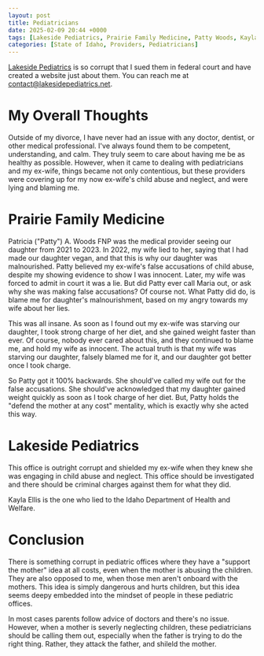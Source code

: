 ```yaml
---
layout: post
title: Pediatricians
date: 2025-02-09 20:44 +0000
tags: [Lakeside Pediatrics, Prairie Family Medicine, Patty Woods, Kayla Ellis]
categories: [State of Idaho, Providers, Pediatricians]
---
```

[Lakeside Pediatrics](https://www.lakesidepediatrics.net/) is so corrupt that I sued them in federal court and have created a website just about them. You can reach me at [contact@lakesidepediatrics.net](emailto:contact@lakesidepediatrics.net).

# My Overall Thoughts

Outside of my divorce, I have never had an issue with any doctor, dentist, or other medical professional. I've always found them to be competent, understanding, and calm. They truly seem to care about having me be as healthy as possible. However, when it came to dealing with pediatricians and my ex-wife, things became not only contentious, but these providers were covering up for my now ex-wife's child abuse and neglect, and were lying and blaming me. 

# Prairie Family Medicine

Patricia ("Patty") A. Woods FNP was the medical provider seeing our daughter from 2021 to 2023. In 2022, my wife lied to her, saying that I had made our daughter vegan, and that this is why our daughter was malnourished. Patty believed my ex-wife's false accusations of child abuse, despite my showing evidence to show I was innocent. Later, my wife was forced to admit in court it was a lie. But did Patty ever call Maria out, or ask why she was making false accusations? Of course not. What Patty did do, is blame me for daughter's malnourishment, based on my angry towards my wife about her lies.

This was all insane. As soon as I found out my ex-wife was starving our daughter, I took strong charge of her diet, and she gained weight faster than ever. Of course, nobody ever cared about this, and they continued to blame me, and hold my wife as innocent. The actual truth is that my wife was starving our daughter, falsely blamed me for it, and our daughter got better once I took charge. 

So Patty got it 100% backwards. She should've called my wife out for the false accusations. She should've acknowledged that my daughter gained weight quickly as soon as I took charge of her diet. But, Patty holds the "defend the mother at any cost" mentality, which is exactly why she acted this way. 

# Lakeside Pediatrics

This office is outright corrupt and shielded my ex-wife when they knew she was engaging in child abuse and neglect. This office should be investigated and there should be criminal charges against them for what they did.

Kayla Ellis is the one who lied to the Idaho Department of Health and Welfare. 

# Conclusion

There is something corrupt in pediatric offices where they have a "support the mother" idea at all costs, even when the mother is abusing the children. They are also opposed to me, when those men aren't onboard with the mothers. This idea is simply dangerous and hurts children, but this idea seems deepy embedded into the mindset of people in these pediatric offices.

In most cases parents follow advice of doctors and there's no issue. However, when a mother is severly neglecting children, these pediatricians should be calling them out, especially when the father is trying to do the right thing. Rather, they attack the father, and shileld the mother.
